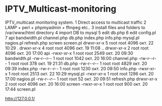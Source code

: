 # IPTV_Multicast-monitoring
IPTV_multicast monitoring system.
1 Direct access   to   multicast traffic 
2 LAMP + perl + phpmyadmin + ffmpeg etc..
3 install   files and folders  to  /var/www/html directory
4 import DB  to  mysql 
5 edit  db.php
6 edit  config.pl
7 api  bandwidth.pl  channel.php  db.php  index.php  info.php  mysql.pl  nagios.pl  refresh.php  screen  screen.pl
 drwxr-xr-x 5 root root 4096 окт.  22 10:29 .
drwxr-xr-x 4 root root 4096 окт.  19 11:08 ..
drwxr-xr-x 2 root root 4096 окт.  20 17:00 api
-rwxr-xr-x 1 root root 2549 окт.  20 09:30 bandwidth.pl
-rw-r--r-- 1 root root 1042 окт.  20 16:00 channel.php
-rw-r--r-- 1 root root  378 окт.  19 21:31 db.php
-rw-r--r-- 1 root root 4829 окт.  20 09:39 index.php
-rw-r--r-- 1 root root 1230 окт.  20 09:50 info.php
-rwxr-xr-x 1 root root 2513 окт.  22 10:29 mysql.pl
-rwxr-xr-x 1 root root 1296 окт.  20 17:00 nagios.pl
-rw-r--r-- 1 root root   52 окт.  20 09:51 refresh.php
drwxr-xr-x 2 root root 4096 окт.  20 16:00 screen
-rwxr-xr-x 1 root root  900 окт.  20 17:44 screen.pl
 
 http://127.0.0.1/
